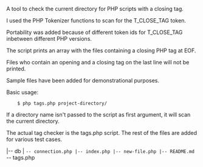 A tool to check the current directory for PHP scripts with a closing tag. 

I used the PHP Tokenizer functions to scan for the T_CLOSE_TAG token.

Portability was added because of different token ids for T_CLOSE_TAG inbetween different PHP versions.

The script prints an array with the files containing a closing PHP tag at EOF.

Files who contain an opening and a closing tag on the last line will not be printed.

Sample files have been added for demonstrational purposes.

Basic usage:

		$ php tags.php project-directory/

If a directory name isn't passed to the script as first argument, it will scan the current directory.

The actual tag checker is the tags.php script. The rest of the files are added for various test cases.

|-- db
|   `-- connection.php
|-- index.php
|-- new-file.php
|-- README.md
`-- tags.php
